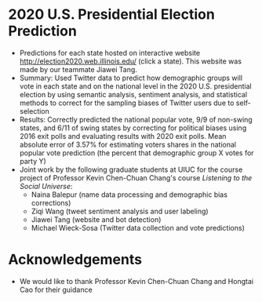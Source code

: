 # 2020 U.S. Presidential Election Prediction
- Predictions for each state hosted on interactive website http://election2020.web.illinois.edu/ (click a state). This website was made by our teammate Jiawei Tang.
- Summary: Used Twitter data to predict how demographic groups will vote in each state and on the national level in the 2020 U.S. presidential election by using semantic analysis, sentiment analysis, and statistical methods to correct for the sampling biases of Twitter users due to self-selection
- Results: Correctly predicted the national popular vote, 9/9 of non-swing states, and 6/11 of swing states by correcting for political biases using 2016 exit polls and evaluating results with 2020 exit polls. Mean absolute error of 3.57% for estimating voters shares in the national popular vote prediction (the percent that demographic group X votes for party Y)
- Joint work by the following graduate students at UIUC for the course project of Professor Kevin Chen-Chuan Chang's course *Listening to the Social Universe*:
  - Naina Balepur (name data processing and demographic bias corrections)
  - Ziqi Wang (tweet sentiment analysis and user labeling)
  - Jiawei Tang (website and bot detection)
  - Michael Wieck-Sosa (Twitter data collection and vote predictions)
# Acknowledgements
- We would like to thank Professor Kevin Chen-Chuan Chang and Hongtai Cao for their guidance
